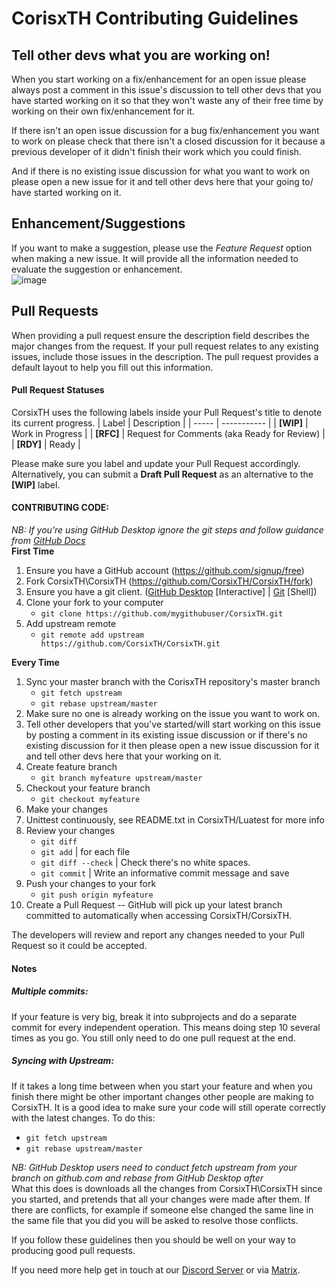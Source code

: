 # CorisxTH Contributing Guidelines #

## Tell other devs what you are working on! ##

When you start working on a fix/enhancement for an open issue please always
post a comment in this issue's discussion to tell other devs that you have
started working on it so that they won't waste any of their free time by
working on their own fix/enhancement for it.

If there isn't an open issue discussion for a bug fix/enhancement you want
to work on please check that there isn't a closed discussion for it because
a previous developer of it didn't finish their work which you could finish.

And if there is no existing issue discussion for what you want to work on
please open a new issue for it and tell other devs here that your going to/
have started working on it.

## Enhancement/Suggestions ##
If you want to make a suggestion, please use the *Feature Request* option when making a new issue. It will provide all the information needed to evaluate the suggestion or enhancement.\
![image](https://user-images.githubusercontent.com/20030128/123638352-fc609400-d816-11eb-88ad-11030e041fc4.png)


## Pull Requests ##

When providing a pull request ensure the description field describes the major
changes from the request. If your pull request relates to any existing
issues, include those issues in the description. The pull request provides a default layout to help you fill out this information.

#### Pull Request Statuses ####

CorsixTH uses the following labels inside your Pull Request's title to denote its current progress.
| Label | Description |
| ----- | ----------- |
| **[WIP]** | Work in Progress |
| **[RFC]** | Request for Comments (aka Ready for Review) |
| **[RDY]** | Ready |

Please make sure you label and update your Pull Request accordingly. Alternatively, you can submit a **Draft Pull Request** as an alternative to the **[WIP]** label.


#### CONTRIBUTING CODE: ####
*NB: If you're using GitHub Desktop ignore the git steps and follow guidance from [GitHub Docs](https://docs.github.com/en/desktop/installing-and-configuring-github-desktop/overview/getting-started-with-github-desktop)*\
**First Time**
1. Ensure you have a GitHub account (https://github.com/signup/free)
2. Fork CorsixTH\CorsixTH (https://github.com/CorsixTH/CorsixTH/fork)
3. Ensure you have a git client.  ([GitHub Desktop](http://desktop.github.com) [Interactive] | [Git](https://git-scm.com/downloads) [Shell])
4. Clone your fork to your computer
	- ``git clone https://github.com/mygithubuser/CorsixTH.git``
5. Add upstream remote
	- ``git remote add upstream https://github.com/CorsixTH/CorsixTH.git``

**Every Time**
1. Sync your master branch with the CorisxTH repository's master branch
	- ``git fetch upstream``
	- ``git rebase upstream/master``
2. Make sure no one is already working on the issue you want to work on.
3. Tell other developers that you've started/will start working on this issue
by posting a comment in its existing issue discussion or if there's no existing
discussion for it then please open a new issue discussion for it and tell other
devs here that your working on it.
4. Create feature branch
	- ``git branch myfeature upstream/master``
5. Checkout your feature branch
	- ``git checkout myfeature``
6. Make your changes
7. Unittest continuously, see README.txt in CorsixTH/Luatest for more info
8. Review your changes
	- ``git diff``
	- ``git add`` | for each file
	- ``git diff --check`` | Check there's no white spaces.
	- ``git commit`` | Write an informative commit message and save
9. Push your changes to your fork
	- ``git push origin myfeature``
10. Create a Pull Request -- GitHub will pick up your latest branch committed to automatically when accessing CorsixTH/CorsixTH.

The developers will review and report any changes needed to your Pull Request so it could be accepted.

#### Notes ####
##### Multiple commits: #####
If your feature is very big, break it into subprojects and do a separate commit
for every independent operation.  This means doing step 10 several times as you
go. You still only need to do one pull request at the end.

##### Syncing with Upstream: #####
If it takes a long time between when you start your feature and when you finish
there might be other important changes other people are making to CorsixTH.  It
is a good idea to make sure your code will still operate correctly with the
latest changes.  To do this:
- ``git fetch upstream``
- ``git rebase upstream/master``

*NB: GitHub Desktop users need to conduct fetch upstream from your branch on github.com and rebase from GitHub Desktop after*\
What this does is downloads all the changes from CorsixTH\CorsixTH since you
started, and pretends that all your changes were made after them.  If there are
conflicts, for example if someone else changed the same line in the same file
that you did you will be asked to resolve those conflicts.

If you follow these guidelines then you should be well on your way to producing
good pull requests.

If you need more help get in touch at our [Discord Server](https://discord.gg/Mxeztvh) or via [Matrix](https://matrix.to/#/#corsixth-general:matrix.org).
